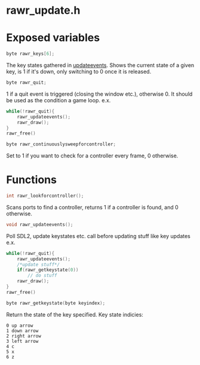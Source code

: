 
# rawr_update.h


# Exposed variables

```c
byte rawr_keys[6];
```
The key states gathered in [updateevents](#functions). Shows the current state of a given key, is 1 if it's down, only switching to 0 once it is released.

```c
byte rawr_quit;
```
1 if a quit event is triggered (closing the window etc.), otherwise 0. It should be used as the condition a game loop.
e.x.
```c
while(!rawr_quit){
    rawr_updateevents();
    rawr_draw();
}
rawr_free()
```

```c
byte rawr_continuouslysweepforcontroller;
```
Set to 1 if you want to check for a controller every frame, 0 otherwise.

# Functions

```c
int rawr_lookforcontroller();
```
Scans ports to find a controller, returns 1 if a controller is found, and 0 otherwise.

```c
void rawr_updateevents();
```
Poll SDL2, update keystates etc. call before updating stuff like key updates
e.x.
```c
while(!rawr_quit){
    rawr_updateevents();
    /*update stuff*/
    if(rawr_getkeystate(0))
        // do stuff 
    rawr_draw();
}
rawr_free()
```

```c
byte rawr_getkeystate(byte keyindex);
```
Return the state of the key specified. 
Key state indicies:
```
0 up arrow
1 down arrow
2 right arrow
3 left arrow
4 c
5 x
6 z
```